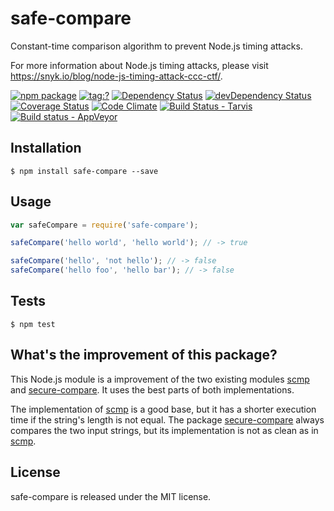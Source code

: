 # safe-compare
Constant-time comparison algorithm to prevent Node.js timing attacks.

For more information about Node.js timing attacks, please visit https://snyk.io/blog/node-js-timing-attack-ccc-ctf/.

[![npm package](https://img.shields.io/npm/v/safe-compare.svg?style=flat-square)](https://www.npmjs.org/package/safe-compare)
[![tag:?](https://img.shields.io/github/tag/Bruce17/safe-compare.svg?style=flat-square)](https://github.com/Bruce17/safe-compare/releases)
[![Dependency Status](https://david-dm.org/Bruce17/safe-compare.svg?style=flat-square)](https://david-dm.org/Bruce17/safe-compare)
[![devDependency Status](https://david-dm.org/Bruce17/safe-compare/dev-status.svg?style=flat-square)](https://david-dm.org/Bruce17/safe-compare#info=devDependencies)
[![Coverage Status](https://coveralls.io/repos/github/Bruce17/safe-compare/badge.svg?branch=master)](https://coveralls.io/github/Bruce17/safe-compare?branch=master)
[![Code Climate](https://codeclimate.com/github/Bruce17/safe-compare/badges/gpa.svg)](https://codeclimate.com/github/Bruce17/safe-compare)
[![Build Status - Tarvis](https://travis-ci.org/Bruce17/safe-compare.svg?style=flat-square&branch=master)](https://travis-ci.org/Bruce17/safe-compare)
[![Build status - AppVeyor](https://ci.appveyor.com/api/projects/status/ounmeq5c4ajuu7g3/branch/master?svg=true)](https://ci.appveyor.com/project/Bruce17/safe-compare/branch/master)

## Installation

```
$ npm install safe-compare --save
```


## Usage

```javascript
var safeCompare = require('safe-compare');

safeCompare('hello world', 'hello world'); // -> true

safeCompare('hello', 'not hello'); // -> false
safeCompare('hello foo', 'hello bar'); // -> false
```


## Tests

```
$ npm test
```


## What's the improvement of this package?

This Node.js module is a improvement of the two existing modules [scmp](https://github.com/freewil/scmp) and [secure-compare](https://github.com/vdemedes/secure-compare). It uses the best parts of both implementations.

The implementation of [scmp](https://github.com/freewil/scmp) is a good base, but it has a shorter execution time if the string's length is not equal. The package [secure-compare](https://github.com/vdemedes/secure-compare) always compares the two input strings, but its implementation is not as clean as in [scmp](https://github.com/freewil/scmp).


## License

safe-compare is released under the MIT license.
